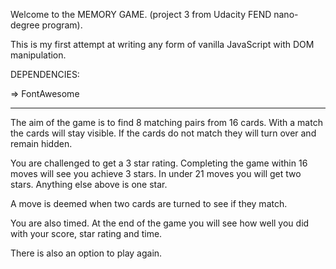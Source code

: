 Welcome to the MEMORY GAME. (project 3 from Udacity FEND nano-degree program).

This is my first attempt at writing any form of vanilla JavaScript with DOM manipulation.

DEPENDENCIES:

=> FontAwesome

***********************************************

The aim of the game is to find 8 matching pairs from 16 cards. With a match the cards will stay visible. If the cards do not match they will turn over and remain hidden.

You are challenged to get a 3 star rating. Completing the game within 16 moves will see you achieve 3 stars. In under 21 moves you will get two stars. Anything else above is one star.

A move is deemed when two cards are turned to see if they match.

You are also timed. At the end of the game you will see how well you did with your score, star rating and time.

There is also an option to play again.
